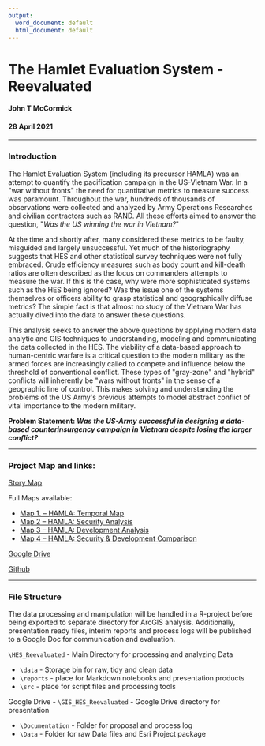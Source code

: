```yaml
---
output:
  word_document: default
  html_document: default
---
```

# The Hamlet Evaluation System - Reevaluated
#### John T McCormick
#### 28 April 2021

---

### Introduction

The Hamlet Evaluation System (including its precursor HAMLA) was an attempt to quantify the pacification campaign in the US-Vietnam War. In a "war without fronts" the need for quantitative metrics to measure success was paramount. Throughout the war, hundreds of thousands of observations were collected and analyzed by Army Operations Researches and civilian contractors such as RAND. All these efforts aimed to answer the question, "*Was the US winning the war in Vietnam?*"

At the time and shortly after, many considered these metrics to be faulty, misguided and largely unsuccessful. Yet much of the historiography suggests that HES and other statistical survey techniques were not fully embraced. Crude efficiency measures such as body count and kill-death ratios are often described as the focus on commanders attempts to measure the war. If this is the case, why were more sophisticated systems such as the HES being ignored? Was the issue one of the systems themselves or officers ability to grasp statistical and geographically diffuse metrics? The simple fact is that almost no study of the Vietnam War has actually dived into the data to answer these questions.

This analysis seeks to answer the above questions by applying modern data analytic and GIS techniques to understanding, modeling and communicating the data collected in the HES. The viability of a data-based approach to human-centric warfare is a critical question to the modern military as the armed forces are increasingly called to compete and influence below the threshold of conventional conflict. These types of "gray-zone" and "hybrid" conflicts will inherently be "wars without fronts" in the sense of a geographic line of control. This makes solving and understanding the problems of the US Army's previous attempts to model abstract conflict of vital importance to the modern military.

**Problem Statement: *Was the US-Army successful in designing a data-based counterinsurgency campaign in Vietnam despite losing the larger conflict?***

---

### Project Map and links:

[Story Map](https://arcg.is/1WG8ne)

Full Maps available:

- [Map 1. – HAMLA: Temporal Map](https://carnegiemellon.maps.arcgis.com/home/webmap/viewer.html?webmap=c78bc9beb02a458ebb9412b38acce50d)
- [Map 2 – HAMLA: Security Analysis](https://carnegiemellon.maps.arcgis.com/home/webmap/viewer.html?webmap=9f7d97369c7b47b289627661450ef65c)
- [Map 3 – HAMLA: Development Analysis](https://carnegiemellon.maps.arcgis.com/home/webmap/viewer.html?webmap=e9b33c3921d14853ade1d4b6d130106c)
- [Map 4 – HAMLA: Security & Development Comparison](https://carnegiemellon.maps.arcgis.com/home/webmap/viewer.html?webmap=909651326222424e92587e56686ab297)

[Google Drive](https://drive.google.com/drive/u/1/folders/1Yi66sn0-kjl7wF4Kc3L6i5TZy81Qg4I8)

[Github](https://github.com/jtmccorm/HES_Reevaluated)

---

### File Structure

The data processing and manipulation will be handled in a R-project before being exported to separate directory for ArcGIS analysis. Additionally, presentation ready files, interim reports and process logs will be published to a Google Doc for communication and evaluation.

`\HES_Reevaluated` - Main Directory for processing and analyzing Data

 - `\data` - Storage bin for raw, tidy and clean data
 - `\reports` - place for Markdown notebooks and presentation products
 - `\src` - place for script files and processing tools

 Google Drive - `\GIS_HES_Reevaluated` - Google Drive directory for presentation

 - `\Documentation` - Folder for proposal and process log
 - `\Data` - Folder for raw Data files and Esri Project package
 
 
